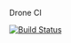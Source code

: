 Drone CI









[![Build Status](https://drone.dev.aws.blue.psu.edu/api/badges/whereismyjetpack/random-gif/status.svg)](https://drone.dev.aws.blue.psu.edu/whereismyjetpack/random-gif)


